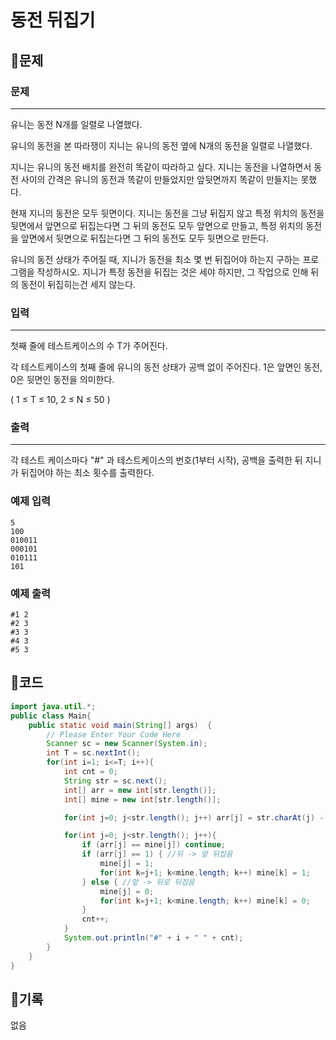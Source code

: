 # ****동전 뒤집기****

## 📍문제

### **문제**

---

유니는 동전 N개를 일렬로 나열했다.

유니의 동전을 본 따라쟁이 지니는 유니의 동전 옆에 N개의 동전을 일렬로 나열했다.

지니는 유니의 동전 배치를 완전히 똑같이 따라하고 싶다. 지니는 동전을 나열하면서 동전 사이의 간격은 유니의 동전과 똑같이 만들었지만 앞뒷면까지 똑같이 만들지는 못했다.

현재 지니의 동전은 모두 뒷면이다. 지니는 동전을 그냥 뒤집지 않고 특정 위치의 동전을 뒷면에서 앞면으로 뒤집는다면 그 뒤의 동전도 모두 앞면으로 만들고, 특정 위치의 동전을 앞면에서 뒷면으로 뒤집는다면 그 뒤의 동전도 모두 뒷면으로 만든다.

유니의 동전 상태가 주어질 때, 지니가 동전을 최소 몇 번 뒤집어야 하는지 구하는 프로그램을 작성하시오. 지니가 특정 동전을 뒤집는 것은 세야 하지만, 그 작업으로 인해 뒤의 동전이 뒤집히는건 세지 않는다.

### **입력**

---

첫째 줄에 테스트케이스의 수 T가 주어진다.

각 테스트케이스의 첫째 줄에 유니의 동전 상태가 공백 없이 주어진다. 1은 앞면인 동전, 0은 뒷면인 동전을 의미한다.

( 1 ≤ T ≤ 10, 2 ≤ N ≤ 50 )

### **출력**

---

각 테스트 케이스마다 "#" 과 테스트케이스의 번호(1부터 시작), 공백을 출력한 뒤 지니가 뒤집어야 하는 최소 횟수를 출력한다.

### **예제 입력**

```
5
100
010011
000101
010111
101

```

### **예제 출력**

```
#1 2
#2 3
#3 3
#4 3
#5 3
```

## 📍코드

```java
import java.util.*;
public class Main{
    public static void main(String[] args)  {
        // Please Enter Your Code Here
        Scanner sc = new Scanner(System.in);
        int T = sc.nextInt();
        for(int i=1; i<=T; i++){
            int cnt = 0;
            String str = sc.next();
            int[] arr = new int[str.length()];
            int[] mine = new int[str.length()];

            for(int j=0; j<str.length(); j++) arr[j] = str.charAt(j) - '0';

            for(int j=0; j<str.length(); j++){
                if (arr[j] == mine[j]) continue;
                if (arr[j] == 1) { //뒤 -> 앞 뒤집음
                    mine[j] = 1;
                    for(int k=j+1; k<mine.length; k++) mine[k] = 1;
                } else { //앞 -> 뒤로 뒤집음
                    mine[j] = 0;
                    for(int k=j+1; k<mine.length; k++) mine[k] = 0;
                }
                cnt++;
            }
            System.out.println("#" + i + " " + cnt);
        }
    }
}
```

## 📍기록

없음
